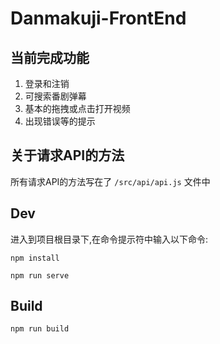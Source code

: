 # Danmakuji-FrontEnd

## 当前完成功能

1. 登录和注销
2. 可搜索番剧弹幕
3. 基本的拖拽或点击打开视频
4. 出现错误等的提示


## 关于请求API的方法

所有请求API的方法写在了 `/src/api/api.js` 文件中

## Dev 
进入到项目根目录下,在命令提示符中输入以下命令:

`npm install `

`npm run serve`

## Build

`npm run build`